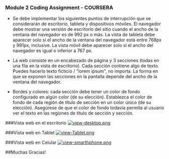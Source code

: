 ### Module 2 Coding Assignment -  COURSERA


- Se debe implementar los siguientes puntos de interrupción que se considerarán de escritorio, tableta y dispositivos móviles. El navegador debe mostrar una versión de escritorio del sitio cuando el ancho de la ventana del navegador es de 992 px o más. La vista de tableta debe aparecer solo si el ancho de la ventana del navegador está entre 768px y 991px, inclusive. La vista móvil debe aparecer solo si el ancho del navegador es igual o inferior a 767 px.

- La web consiste en un encabezado de página y 3 secciones (todas en una fila en la vista de escritorio). Cada sección contiene algo de texto. Puedes hacerlo texto ficticio / "lorem ipsum", no importa. La forma en que se exponen las secciones en la pantalla depende del ancho de la ventana del navegador. 

- Bordes y colores: cada sección debe tener un color de fondo configurado en algún color (de su elección). Establezca el color de fondo de cada región de título de sección en un color único (de su elección). Asegúrese de que el color de fondo todavía permita al usuario ver el texto en las regiones de título de sección y sección.

###Vista web en el escritorio
[![view-desktop.png](https://i.postimg.cc/0ytLLpDg/view-desktop.png)](https://postimg.cc/k2b1SRTw)

###Vista web en Tablet
[![view-Tablet.png](https://i.postimg.cc/rpBYkgpH/view-Tablet.png)](https://postimg.cc/DWccQrLQ)

###Vista web en Celular
[![view-smarthphone.png](https://i.postimg.cc/j2ZXLhst/view-smarthphone.png)](https://postimg.cc/YLLgPYGs)

##Muchas Gracias!
